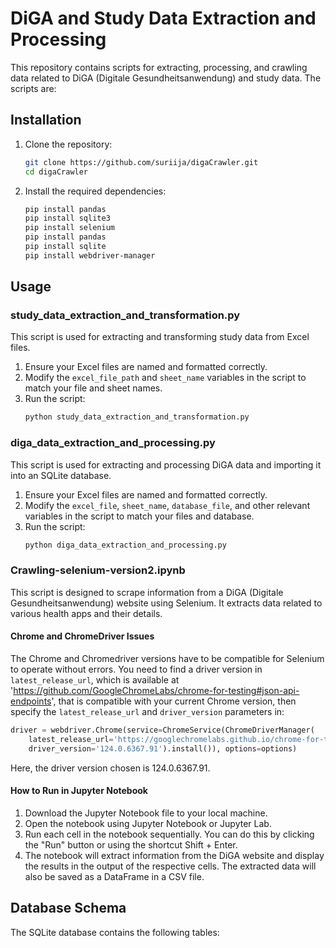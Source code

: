 
# DiGA and Study Data Extraction and Processing

This repository contains scripts for extracting, processing, and crawling data related to DiGA (Digitale Gesundheitsanwendung) and study data. The scripts are:

## Installation

1. Clone the repository:
    ```bash
    git clone https://github.com/suriija/digaCrawler.git
    cd digaCrawler
    ```

2. Install the required dependencies:
    ```bash
    pip install pandas  
	pip install sqlite3
	pip install selenium 
	pip install pandas
	pip install sqlite
	pip install webdriver-manager
    ```

## Usage

### study_data_extraction_and_transformation.py

This script is used for extracting and transforming study data from Excel files.

1. Ensure your Excel files are named and formatted correctly.
2. Modify the `excel_file_path` and `sheet_name` variables in the script to match your file and sheet names.
3. Run the script:
    ```bash
    python study_data_extraction_and_transformation.py
    ```

### diga_data_extraction_and_processing.py

This script is used for extracting and processing DiGA data and importing it into an SQLite database.

1. Ensure your Excel files are named and formatted correctly.
2. Modify the `excel_file`, `sheet_name`, `database_file`, and other relevant variables in the script to match your files and database.
3. Run the script:
    ```bash
    python diga_data_extraction_and_processing.py
    ```

### Crawling-selenium-version2.ipynb

This script is designed to scrape information from a DiGA (Digitale Gesundheitsanwendung) website using Selenium. It extracts data related to various health apps and their details.


#### Chrome and ChromeDriver Issues

The Chrome and Chromedriver versions have to be compatible for Selenium to operate without errors. You need to find a driver version in `latest_release_url`, which is available at 'https://github.com/GoogleChromeLabs/chrome-for-testing#json-api-endpoints', that is compatible with your current Chrome version, then specify the `latest_release_url` and `driver_version` parameters in:
```python
driver = webdriver.Chrome(service=ChromeService(ChromeDriverManager(
    latest_release_url='https://googlechromelabs.github.io/chrome-for-testing/last-known-good-versions-with-downloads.json',
    driver_version='124.0.6367.91').install()), options=options)
```
Here, the driver version chosen is 124.0.6367.91.


#### How to Run in Jupyter Notebook

1. Download the Jupyter Notebook file to your local machine.
2. Open the notebook using Jupyter Notebook or Jupyter Lab.
3. Run each cell in the notebook sequentially. You can do this by clicking the "Run" button or using the shortcut Shift + Enter.
4. The notebook will extract information from the DiGA website and display the results in the output of the respective cells. The extracted data will also be saved as a DataFrame in a CSV file.


## Database Schema

The SQLite database contains the following tables: